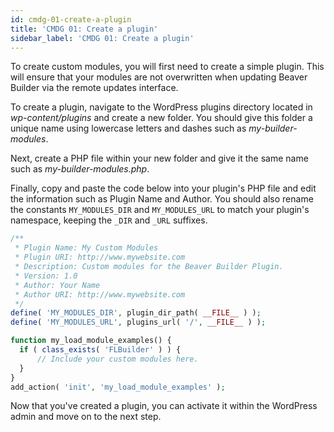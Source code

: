 ```yaml
---
id: cmdg-01-create-a-plugin
title: 'CMDG 01: Create a plugin'
sidebar_label: 'CMDG 01: Create a plugin'
---
```


To create custom modules, you will first need to create a simple plugin. This
will ensure that your modules are not overwritten when updating Beaver Builder
via the remote updates interface.

To create a plugin, navigate to the WordPress plugins directory located in
_wp-content/plugins_ and create a new folder. You should give this folder a
unique name using lowercase letters and dashes such as _my-builder-modules_.

Next, create a PHP file within your new folder and give it the same name such
as _my-builder-modules.php_.

Finally, copy and paste the code below into your plugin's PHP file and edit
the information such as Plugin Name and Author. You should also rename the
constants `MY_MODULES_DIR` and `MY_MODULES_URL` to match your plugin's
namespace, keeping the `_DIR` and `_URL` suffixes.

```php
/**
 * Plugin Name: My Custom Modules
 * Plugin URI: http://www.mywebsite.com
 * Description: Custom modules for the Beaver Builder Plugin.
 * Version: 1.0
 * Author: Your Name
 * Author URI: http://www.mywebsite.com
 */
define( 'MY_MODULES_DIR', plugin_dir_path( __FILE__ ) );
define( 'MY_MODULES_URL', plugins_url( '/', __FILE__ ) );

function my_load_module_examples() {
  if ( class_exists( 'FLBuilder' ) ) {
      // Include your custom modules here.
  }
}
add_action( 'init', 'my_load_module_examples' );
```

Now that you've created a plugin, you can activate it within the WordPress
admin and move on to the next step.
